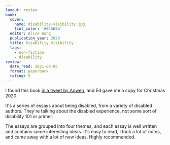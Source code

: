 ```yaml
---
layout: review
book:
  cover:
    name: disability-visibility.jpg
    tint_color: '#945b9a'
  editor: Alice Wong
  publication_year: 2020
  title: Disability Visibility
  tags:
    - non-fiction
    - disability
review:
  date_read: 2021-03-05
  format: paperback
  rating: 5
---
```


I found this book [in a tweet by Anwen](https://twitter.com/Kyatic/status/1297550029809385472), and Ed gave me a copy for Christmas 2020.

It's a series of essays about being disabled, from a variety of disabled authors.
They're talking about the disabled experience, not some sort of disability 101 or primer.

The essays are grouped into four themes, and each essay is well written and contains some interesting ideas.
It's easy to read, I took a lot of notes, and came away with a lot of new ideas.
Highly recommended.
